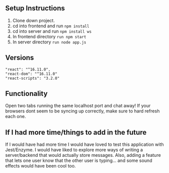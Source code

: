 

## Setup Instructions

1. Clone down project.
2. cd into frontend and run `npm install`
3. cd into server and run `npm install ws`
4. In frontend directory `run npm start`
5. In server directory `run node app.js`

## Versions

    "react": "^16.11.0",
    "react-dom": "^16.11.0"
    "react-scripts": "3.2.0"
   
## Functionality 

Open two tabs running the same localhost port and chat away! If your browsers dont seem to be syncing up correctly, make sure to hard refresh each one. 

## If I had more time/things to add in the future

If I would have had more time I would have loved to test this application with Jest/Enzyme. I would have liked to explore more ways of writing a server/backend that would actually store messages. Also, adding a feature that lets one user know that the other user is typing... and some sound effects would have been cool too. 


